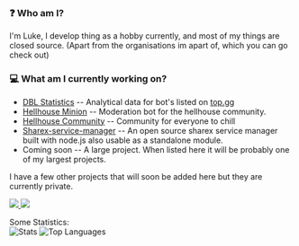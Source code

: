### ❓ Who am I?
I'm Luke, I develop thing as a hobby currently, and most of my things are closed source. (Apart from the organisations im apart of, which you can go check out)

### 💻 What am I currently working on?
- [DBL Statistics](https://dblstats.com) -- Analytical data for bot's listed on [top.gg](https://top.gg)
- [Hellhouse Minion](https://hellhouse.xyz) -- Moderation bot for the hellhouse community.
- [Hellhouse Community](https://hellhouse.xyz) -- Community for everyone to chill
- [Sharex-service-manager](https://github.com/Luke-6723/Node-Link-Shortner) -- An open source sharex service manager built with node.js also usable as a standalone module.
- Coming soon -- A large project. When listed here it will be probably one of my largest projects.

I have a few other projects that will soon be added here but they are currently private.

<a href="https://github.com/Luke-6723">
  <img src="https://komarev.com/ghpvc/?username=Luke-6723&style=flat-square" />
</a>
<a href="https://github.com/Luke-6723">
  <img src="https://img.shields.io/github/followers/Luke-6723?style=social" />
</a>

Some Statistics:<br>
![Stats](https://github-readme-stats.vercel.app/api?username=Luke-6723&show_icons=true&count_private=true&theme=cobalt)
![Top Languages](https://github-readme-stats.vercel.app/api/top-langs/?username=Luke-6723&layout=compact&theme=cobalt)

